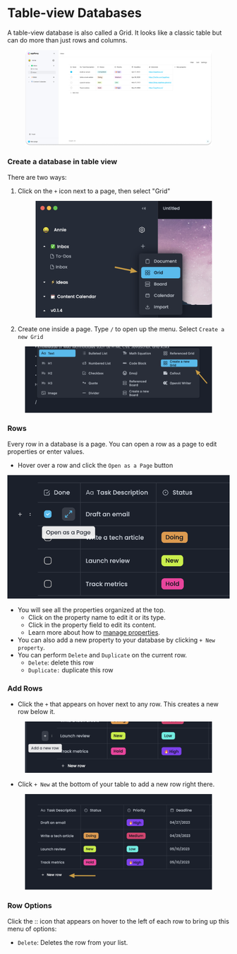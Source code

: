# Table-view Databases

A table-view database is also called a Grid. It looks like a classic table but can do more than just rows and columns.

<figure><img src="../../.gitbook/assets/appflowy_light_mode_databases.png" alt=""><figcaption></figcaption></figure>

### Create a database in table view

There are two ways:

1.  Click on the `+` icon next to a page, then select "Grid"

    <figure><img src="../../.gitbook/assets/image (10).png" alt=""><figcaption></figcaption></figure>
2. Create one inside a page. Type `/` to open up the menu. Select `Create a new Grid`

<figure><img src="../../.gitbook/assets/image (3).png" alt=""><figcaption></figcaption></figure>

### Rows&#x20;

Every row in a database is a page. You can open a row as a page to edit properties or enter values.

* Hover over a row and click the `Open as a Page` button

![](<../../.gitbook/assets/image (7).png>)

* You will see all the properties organized at the top.
  * Click on the property name to edit it or its type.
  * Click in the property field to edit its content.
  * Learn more about how to [manage properties](../databases/manage-properties.md).
* You can also add a new property to your database by clicking `+ New property`.
* You can perform `Delete` and `Duplicate` on the current row.
  * `Delete`: delete this row
  * `Duplicate:` duplicate this row



### Add Rows

* Click the `+` that appears on hover next to any row. This creates a new row below it.

<figure><img src="../../.gitbook/assets/image (19).png" alt=""><figcaption></figcaption></figure>

* Click `+ New` at the bottom of your table to add a new row right there.

<figure><img src="../../.gitbook/assets/image (8).png" alt=""><figcaption></figcaption></figure>

### Row Options

Click the :: icon that appears on hover to the left of each row to bring up this menu of options:

* `Delete`: Deletes the row from your list.

